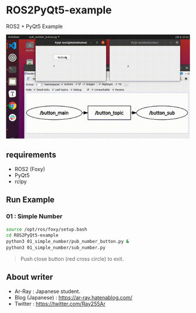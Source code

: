 # ROS2PyQt5-example

ROS2 + PyQt5 Example

![](images_for_readme/ros2qt_demo-640p.gif)

## requirements
- ROS2 (Foxy)
- PyQt5
- rclpy

## Run Example

### 01 : Simple Number

```bash
source /opt/ros/foxy/setup.bash
cd ROS2PyQt5-example
python3 01_simple_number/pub_number_button.py &
python3 01_simple_number/sub_number.py
```

> Push close button (red cross circle) to exit.



## About writer

- Ar-Ray : Japanese student.
- Blog (Japanese) : https://ar-ray.hatenablog.com/
- Twitter : https://twitter.com/Ray255Ar